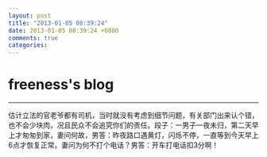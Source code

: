 ```yaml
---
layout: post
title: "2013-01-05 08:39:24"
date: 2013-01-05 08:39:24 +0800
comments: true
categories: 
---
```


# freeness's blog

----------

>
估计立法的官老爷都有司机，当时就没有考虑到细节问题，有关部门出来认个错，也不会少块肉，况且民众不会追究你们的责任。段子：一男子一夜未归，第二天早上才匆匆到家，妻问何故，男答：昨夜路口遇黄灯，闪烁不停，一直等到今天早上6点才恢复正常。妻问为何不打个电话？男答：开车打电话扣3分啊！